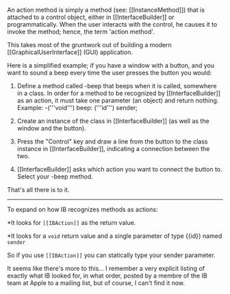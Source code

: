 

An action method is simply a method (see: [[InstanceMethod]]) that is attached to a control object, either in [[InterfaceBuilder]] or programmatically. When the user interacts with the control, he causes it to invoke the method; hence, the term 'action method'.

This takes most of the gruntwork out of building a modern [[GraphicalUserInterface]] (GUI) application.

Here is a simplified example; if you have a window with a button, and you want to sound a beep every time the user presses the button you would:

1. Define a method called -beep that beeps when it is called, somewhere in a class. In order for a method to be recognized by [[InterfaceBuilder]] as an action, it must take one parameter (an object) and return nothing.
Example: -('''void''') beep: ('''id''') sender;

2. Create an instance of the class in [[InterfaceBuilder]] (as well as the window and the button).

3. Press the "Control" key and draw a line from the button to the class instance in [[InterfaceBuilder]], indicating a connection between the two.

4. [[InterfaceBuilder]] asks which action you want to connect the button to.  Select your -beep method.


That's all there is to it. 

----

To expand on how IB recognizes methods as actions:



*It looks for <code>[[IBAction]]</code> as the return value.

*It looks for a <code>void</code> return value and a single parameter of type {{id}} named <code>sender</code>



So if you use <code>[[IBAction]]</code> you can statically type your sender parameter.

It seems like there's more to this... I remember a very explicit listing of exactly what IB looked for, in what order, posted by a membre of the IB team at Apple to a mailing list, but of course, I can't find it now.
